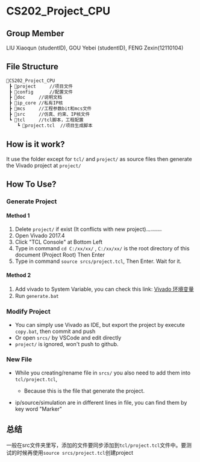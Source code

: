 # CS202_Project_CPU

## Group Member

LIU Xiaoqun (studentID), GOU Yebei (studentID), FENG Zexin(12110104)

## File Structure

```tex
📂CS202_Project_CPU
 ┣ 📂project 	//项目文件
 ┣ 📂config		//配置文件
 ┣ 📂doc		//说明文档
 ┣ 📂ip_core	//私有IP核 
 ┣ 📂mcs		//工程参数bit和mcs文件
 ┣ 📂src		//仿真、约束、IP核文件
 ┗ 📂tcl		//tcl脚本，工程配置
 	┗ 📜project.tcl	//项目生成脚本
```

## How is it work?

It use the folder except for `tcl/` and `project/`  as source files then generate the Vivado project at `project/`

## How To Use?

### Generate Project
#### Method 1
1. Delete `project/` if exist (It conflicts with new project)<img src="https://cdn.jsdelivr.net/gh/Mark4551124015/Images_Bed/NoteImages/image-20230424202455075.png" alt="image-20230424202455075" style="zoom:20%;"/>
2. Open Vivado 2017.4
3. Click "TCL Console" at Bottom Left
4. Type in command `cd C:/xx/xx/` , `C:/xx/xx/` is the root directory of this document (Project Root) Then Enter 
5. Type in command `source srcs/project.tcl`, Then Enter. Wait for it.
#### Method 2
1. Add vivado to System Variable, you can check this link: [Vivado 环境变量](http://blog.chinaaet.com/crazybird/p/5100000507)
2. Run `generate.bat`

### Modify Project

* You can simply use Vivado as IDE, but export the project by execute `copy.bat`, then commit and push
* Or open `srcs/` by VSCode and edit directly
* `project/` is ignored, won't push to github.

### New File

* While you creating/rename file in `srcs/` you also need to add them into `tcl/project.tcl`, 
  * Because this is the file that generate the project. 

* ip/source/simulation are in different lines in file, you can  find them by key word "Marker"

## 总结

一般在src文件夹里写，添加的文件要同步添加到`tcl/project.tcl`文件中。要测试的时候再使用`source srcs/project.tcl`创建project